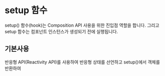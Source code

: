 # setup 함수
setup() 함수(hook)는 Composition API 사용을 위한 진입점 역할을 합니다.
그리고 setup 함수는 컴포넌트 인스턴스가 생성되기 전에 실행됩니다.

## 기본사용
반응형 API(Reactivity API)를 사용하여 반응형 상태를 선언하고 setup()에서 객체를 반환하여 <template>에 노출할 수 있습니다. 반환된 객체의 속성은 구성 요소 인스턴스에서도 사용할 수 있습니다

## Props 접근
setup 함수의 첫 번째 매개변수는 props 입니다. props는 반응형 객체입니다.
props 객체를 구조 분해 할당을 하면 반응성을 잃게 됩니다. 따라서 항상 props.xxx 형식으로 props에 액세스하는 것이 좋습니다.
toRef, toRefs
만약 props의 반응성을 유지하면서 구조 분해 할당을 해야 한다면(예: 외부 함수에 prop을 전달해야 하는 경우) toRefs() 및 toRef() 유틸리티 API를 사용하여 이를 수행할 수 있습니다.

## Setup Context
setup 함수에 전달된 두 번째 매개변수는 Setup Context 객체입니다. 컨텍스트 객체는 setup 함수내에서 유용하게 사용할 수 있는 속성을 갖고 있습니다.
컨텍스트 객체는 반응형이 아니며 안전하게 구조 분해 할당을 할 수 있습니다.
attrs, slots
attrs와  slots은 컴포넌트 자체가 업데이트될 때 항상 업데이트되는 상태 저장 객체입니다. 이러한 것들은 구조 분해 할당을 피해야 하며 항상 속성을 attrs.x 또는 slot.x로 접근해야 한다는 것을 의미합니다. 또한 props와 달리 attrs과 slots의 속성은 반응형이지 않습니다. attrs 또는 slots 변경에 따라 다른 작업을 하려고 하는 경우 onBeforeUpdate 라이프사이클 훅 내에서 수행할 수 있습니다.

## 공공 자산 노출
expose은 template refs(템플릿 참조)를 통해 상위 컴포넌트에서 컴포넌트의 인스턴스에 접근할 때 노출되는 속성을 명시적으로 제한하는 데 사용할 수 있는 함수입니다.

## Render 함수 사용
setup은 동일한 범위에서 선언된 반응형 상태를 직접 사용할 수 있는 render function 를 반환할 수도 있습니다.
render function을 반환하면 다른 것을 반환할 수 없습니다. 내부적으로는 문제가 되지 않지만 template refs(템플릿 참조)를 통해 이 컴포넌트의 메서드를 상위 컴포넌트에 노출하려는 경우 문제가 될 수 있습니다.
이때 expose()를 호출하여 이 문제를 해결할 수 있습니다.
그러면 template refs(템플릿 참조)를 통해 상위 컴포넌트에서 increment 메서드를 사용할 수 있습니다.
